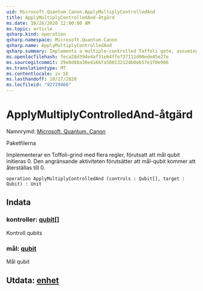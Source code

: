 ```yaml
---
uid: Microsoft.Quantum.Canon.ApplyMultiplyControlledAnd
title: ApplyMultiplyControlledAnd-åtgärd
ms.date: 10/26/2020 12:00:00 AM
ms.topic: article
qsharp.kind: operation
qsharp.namespace: Microsoft.Quantum.Canon
qsharp.name: ApplyMultiplyControlledAnd
qsharp.summary: Implements a multiple-controlled Toffoli gate, assuming that target qubit is initialized 0.  The adjoint operation assumes that the target qubit will be reset to 0.
ms.openlocfilehash: feca28d394e4af31eb4ffe737111d00ede45e27e
ms.sourcegitcommit: 29e0d88a30e4166fa580132124b0eb57e1f0e986
ms.translationtype: MT
ms.contentlocale: sv-SE
ms.lasthandoff: 10/27/2020
ms.locfileid: "92729466"
---
```

# <a name="applymultiplycontrolledand-operation"></a>ApplyMultiplyControlledAnd-åtgärd

Namnrymd: [Microsoft. Quantum. Canon](xref:Microsoft.Quantum.Canon)

Paketfilerna [](https://nuget.org/packages/)


Implementerar en Toffoli-grind med flera regler, förutsatt att mål qubit initieras 0.  Den angränsande aktiviteten förutsätter att mål-qubit kommer att återställas till 0.

```qsharp
operation ApplyMultiplyControlledAnd (controls : Qubit[], target : Qubit) : Unit
```


## <a name="input"></a>Indata

### <a name="controls--qubit"></a>kontroller: [qubit](xref:microsoft.quantum.lang-ref.qubit)[]

Kontroll qubits


### <a name="target--qubit"></a>mål: [qubit](xref:microsoft.quantum.lang-ref.qubit)

Mål qubit



## <a name="output--unit"></a>Utdata: [enhet](xref:microsoft.quantum.lang-ref.unit)


